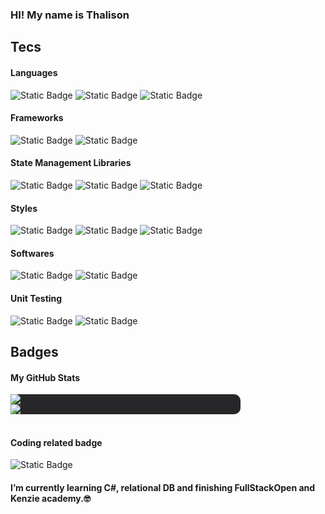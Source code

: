 ### HI! My name is Thalison

## Tecs

#### Languages

![Static Badge](https://img.shields.io/badge/Javascript-27272A?style=for-the-badge&logo=Javascript)
![Static Badge](https://img.shields.io/badge/Typescript-27272A?style=for-the-badge&logo=Typescript)
![Static Badge](https://img.shields.io/badge/GraphQL-27272A?style=for-the-badge&logo=graphql)

#### Frameworks

![Static Badge](https://img.shields.io/badge/React-27272A?style=for-the-badge&logo=React)
![Static Badge](https://img.shields.io/badge/Express-27272A?style=for-the-badge&logo=Express)

#### State Management Libraries

![Static Badge](https://img.shields.io/badge/Redux-27272A?style=for-the-badge&logo=Redux)
![Static Badge](https://img.shields.io/badge/React%20Query-27272A?style=for-the-badge&logo=reactquery)
![Static Badge](https://img.shields.io/badge/Apollo%20GraphQl-27272A?style=for-the-badge&logo=ApolloGraphql)

#### Styles

![Static Badge](https://img.shields.io/badge/CSS3-27272A?style=for-the-badge&logo=css3)
![Static Badge](https://img.shields.io/badge/Styled-27272A?style=for-the-badge&logo=Styled-components)
![Static Badge](https://img.shields.io/badge/Material%20UI-27272A?style=for-the-badge&logo=Mui)

#### Softwares

![Static Badge](https://img.shields.io/badge/Node-27272A?style=for-the-badge&logo=Node.js)
![Static Badge](https://img.shields.io/badge/MongoDB-27272A?style=for-the-badge&logo=MongoDB)

#### Unit Testing

![Static Badge](https://img.shields.io/badge/JEST-27272A?style=for-the-badge&logo=JEST)
![Static Badge](https://img.shields.io/badge/Cypress-27272A?style=for-the-badge&logo=cypress)

## Badges

#### My GitHub Stats

<div style="
  display: flex;
  flex-direction: column;
  max-width: 368px;
  background-color: #27272a;
  border-radius: 10px;
  box-shadow: box-shadow: 14px 11px 8px -3px rgba(39, 39, 42,1);
  pointer-events: none;
  ">
    <img src="https://viniciusbastos-readme.vercel.app/api/top-langs/?username=Thalisu&langs_count=10&title_color=ef4444&text_color=ffffff&icon_color=ef4444&bg_color=27272a&hide_border=true&locale=en&custom_title=Top%20%Languages" style="click"></img>
    <img src="https://viniciusbastos-readme.vercel.app/api?username=Thalisu&show_icons=true&hide=&count_private=true&title_color=ef4444&text_color=ffffff&icon_color=ef4444&bg_color=27272a&hide_border=true&show_icons=true"></img>
</div>
<br/>

#### Coding related badge

![Static Badge](https://www.codewars.com/users/Thalisu/badges/large)

#### I’m currently learning C#, relational DB and finishing FullStackOpen and Kenzie academy.🤓

<!--
**Thalisu/Thalisu** is a ✨ _special_ ✨ repository because its `README.md` (this file) appears on your GitHub profile.

Here are some ideas to get you started:

- 🔭 I’m currently working on ...
- 🌱 I’m currently learning ...
- 👯 I’m looking to collaborate on ...
- 🤔 I’m looking for help with ...
- 💬 Ask me about ...
- 📫 How to reach me: ...
- 😄 Pronouns: ...
- ⚡ Fun fact: ...
-->
